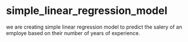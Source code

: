 # simple_linear_regression_model

we are creating simple linear regression model to predict the salery of an employe based on their number of years of experience.
